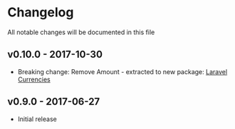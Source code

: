 # Changelog

All notable changes will be documented in this file

## v0.10.0 - 2017-10-30
- Breaking change: Remove Amount - extracted to new package: [Laravel Currencies](https://github.com/makeabledk/laravel-currencies)

## v0.9.0 - 2017-06-27
- Initial release